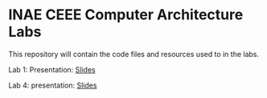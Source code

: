 # INAE CEEE Computer Architecture Labs

This repository will contain the code files and resources used to in the labs.

Lab 1: 
  Presentation: [Slides](https://docs.google.com/presentation/d/1RG__yPIuvqMOuFOoGApTru_U7_-Noag9ABGDI2vxsMo/edit?slide=id.g347c326974e_0_0#slide=id.g347c326974e_0_0) 

Lab 4:
  presentation: [Slides](https://docs.google.com/presentation/d/1asbelibXN-sN_UNbhiaYEOom5zcVJF0XCAWMxHvsxkU/edit?slide=id.g369e7230bd9_0_58#slide=id.g369e7230bd9_0_58)
 
